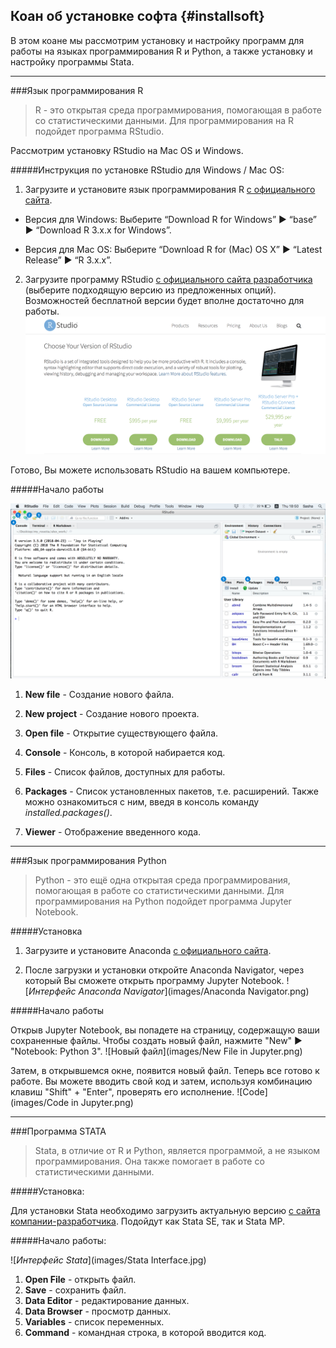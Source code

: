 Коан об установке софта {#installsoft}
---

В этом коане мы рассмотрим установку и настройку программ для работы на языках программирования R и Python, а также установку и настройку программы Stata. 

***
###Язык программирования R
> R - это открытая среда программирования, помогающая в работе со статистическими данными. Для программирования на R подойдет программа RStudio. 

Рассмотрим установку RStudio на Mac OS и Windows.

#####Инструкция по установке RStudio для Windows / Mac OS:

1. Загрузите и установите язык программирования R [с официального сайта](http://cran.cnr.berkeley.edu/).

* Версия для Windows: Выберите “Download R for Windows”  ▶  “base”  ▶  “Download R 3.x.x for Windows”.

* Версия для Mac OS: Выберите “Download R for (Mac) OS X”  ▶  “Latest Release”  ▶ “R 3.x.x”.

2. Загрузите программу RStudio [с официального сайта разработчика](https://www.rstudio.com/products/rstudio/download/) (выберите подходящую версию из предложенных опций). Возможностей бесплатной версии 
будет вполне достаточно для работы.
![*Страница загрузки*](images/RStudio.png) 

Готово, Вы можете использовать RStudio на вашем компьютере.

#####Начало работы 

![*Интерфейс программы*](images/RStudio_Interface.png) 

1. **New file** - Создание нового файла.

2. **New project** - Создание нового проекта.

3. **Open file** - Открытие существующего файла.

4. **Console** - Консоль, в которой набирается код.

5. **Files** - Список файлов, доступных для работы.

6. **Packages** - Список установленных пакетов, т.е. расширений. Также можно ознакомиться с ним, введя в консоль команду *installed.packages()*.

7. **Viewer** - Отображение введенного кода.

***
###Язык программирования Python
> Python - это ещё одна открытая среда программирования, помогающая в работе со статистическими данными. Для программирования на Python подойдет программа Jupyter Notebook. 

#####Установка

1. Загрузите и установите Anaconda [с официального сайта](https://www.anaconda.com/distribution/).

2. После загрузки и установки откройте Anaconda Navigator, через который Вы сможете открыть программу Jupyter Notebook.
![*Интерфейс Anaconda Navigator*](images/Anaconda Navigator.png)


#####Начало работы

Открыв Jupyter Notebook, вы попадете на страницу, содержащую ваши сохраненные файлы. Чтобы создать новый файл, нажмите "New" ▶ "Notebook: Python 3".
![Новый файл](images/New File in Jupyter.png)


Затем, в открывшемся окне, появится новый файл. Теперь все готово к работе. Вы можете вводить свой код и затем, используя комбинацию клавиш "Shift" + "Enter", проверять его исполнение.
![Code](images/Code in Jupyter.png)


***
###Программа STATA
> Stata, в отличие от R и Python, является программой, а не языком программирования. Она также помогает в работе со статистическими данными. 


#####Установка:

Для установки Stata необходимо загрузить актуальную версию [с сайта компании-разработчика](https://www.stata.com/). Подойдут как Stata SE, так и Stata MP.

#####Начало работы:


![*Интерфейс Stata*](images/Stata Interface.jpg)

1. **Open File** - открыть файл.
2. **Save** - сохранить файл.
3. **Data Editor** - редактирование данных.
4. **Data Browser** - просмотр данных.
5. **Variables** - список переменных.
6. **Command** - командная строка, в которой вводится код.

